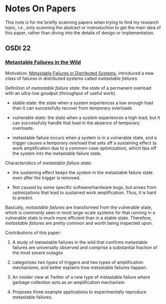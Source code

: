 # Notes On Papers

This note is for me briefly scanning papers when trying to find my research topic, i.e., only scanning the abstract or instroduction to get the main idea of this paper, rather than diving into the details of design or implementation.

## OSDI 22

### [Metastable Failures in the Wild](https://www.usenix.org/conference/osdi22/presentation/huang-lexiang)

Motivation: [Metastable Failures in Distributed
Systems.](https://sigops.org/s/conferences/hotos/2021/papers/hotos21-s11-bronson.pdf) introduced a new class of failures in distributed systems called *metastable failures*.

Definition of *metastable failure state*: the
state of a permanent overload with an ultra-low goodput
(throughput of useful work). 

* stable state: the state when a system experiences a low enough load than it can successfully recover from temporary overloads

* vulnerable state: the state when a system experiences a high load, but it can successfully handle that load in the absence of temporary overloads.

* metastable failure occurs when a system is in a vulnerable state, and a trigger causes a temporary overload that sets off a sustaining effect (a work amplification due to a common-case optimization), which tips off the system into the metastable failure state.

Characteristics of *metastable failure state*:

* the sustaining effect keeps the system in the metastable
failure state even after the trigger is removed.

* Not caused by some specific software/hardware bugs, but arises from optimizations that lead to sustained work amplification. Thus, it is hard to predict.

Basically, *metastable failures* are transformed from the vulnerable state, which is commonly seen in most large-scale systems for that running in a vulnerable state is much more efficient than in a stable state. Therefore, *metastable failures* are pretty common and worth being inspected upon.

Contributions of this paper: 

1. A study of metastable failures in the wild that confirms
metastable failures are universally observed and comprise a
substantial fraction of the most severe outages

2. categorizes two types of triggers and two types of amplification mechanisms, and better explains how metastable failures happen.

3. An insider view at Twitter of a new type of metastable
failure where garbage collection acts as an amplification
mechanism

4. Proposes three example applications to experimentally reproduce metastable failures.